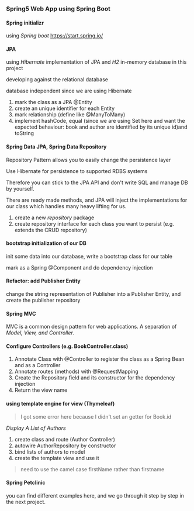 ### Spring5 Web App using Spring Boot
#### Spring initializr
using *Spring boot* https://start.spring.io/

#### JPA
using *Hibernate* implementation of JPA and *H2* in-memory database in this project

developing against the relational database

database independent since we are using Hibernate

1. mark the class as a JPA @Entity
2. create an unique identifier for each Entity
3. mark relationship (define like @ManyToMany)
4. implement hashCode, equal (since we are using Set here and want the expected behaviour: book and author are identified by its unique id)and toString

#### Spring Data JPA, Spring Data Repository

Repository Pattern allows you to easily change the persistence layer

Use Hibernate for persistence to supported RDBS systems

Therefore you can stick to the JPA API and don't write SQL and manage DB by yourself.

There are ready made methods, and JPA will inject the implementations for our class which handles many heavy lifting for us.

1. create a new *repository* package
2. create repository interface for each class you want to persist
(e.g. extends the CRUD repository)

#### bootstrap initialization of our DB

init some data into our database, write a bootstrap class for our table

mark as a Spring @Component and do dependency injection

#### Refactor: add Publisher Entity

change the string representation of Publisher into a Publisher Entity, and create the publisher repository


#### Spring MVC

MVC is a common design pattern for web applications. A separation of *Model, View, and Controller*.

#### Configure Controllers (e.g. BookController.class)
1. Annotate Class with @Controller to register the class as a Spring Bean and as a Controller
2. Annotate routes (methods) with @RequestMapping 
3. Create the Repository field and its constructor for the dependency injection
4. Return the view name

#### using template engine for view (Thymeleaf)

> I got some error here because I didn't set an getter for Book.id

*Display A List of Authors*
1. create class and route (Author Controller)
2. autowire AuthorRepository by constructor
3. bind lists of authors to model
4. create the template view and use it

> need to use the camel case firstName rather than firstname


#### Spring Petclinic

you can find different examples here, and we go through it step by step in the next project.
